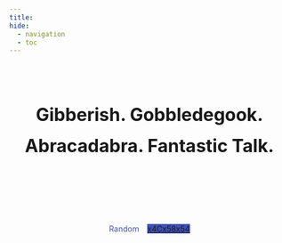 ```yaml
---
title:
hide:
  - navigation
  - toc
---
```


<style>
  .md-content {
    margin-left: 0;
    margin-right: 0;
  }
  .md-footer {
    display: none;
  }
  .title {
    font-size: 2rem !important;
    line-height: 1.75 !important;
    margin-top: 5rem !important;
    margin-bottom: 7rem !important;
  }
  :root {
    --indigo-color: hsla(231deg, 48%, 48%, 1);
  }
  .md-button {
      background-color: var(--md-accent-bg-color) !important;
      border-color: var(--indigo-color) !important;
      color: var(--indigo-color) !important;
  }
  .md-button:focus,
  .md-button:hover {
      background-color: var(--md-accent-fg-color) !important;
      border-color: var(--md-accent-fg-color) !important;
      color: var(--md-accent-bg-color) !important;
  }
  .md-button--primary {
      background-color: var(--indigo-color) !important;
      border-color: var(--indigo-color) !important;
      color: var(--md-accent-bg-color) !important;
  }
  .md-button--primary:focus,
  .md-button--primary:hover {
      background-color: var(--md-accent-fg-color) !important;
      border-color: var(--md-accent-fg-color) !important;
      color: var(--md-accent-bg-color) !important;
  }
</style>

<script src="https://cdn.jsdelivr.net/npm/js-yaml@4.1.0/dist/js-yaml.min.js"></script>


<div align="center">

  <h1 class="title"><b>Gibberish. Gobbledegook. Abracadabra. Fantastic&nbsp;Talk.</b></h1>

  <p>
    <a class="md-button" id="random">Random</a>
    &ensp;
    <a href="https://github.com/x4Cx58x54" class="md-button md-button--primary">x4Cx58x54</a>
  </p>

</div>

<script>
var btnRandom = document.getElementById('random');
var navigation = `{{ navigation }}`;
navigation = navigation.replace("Page(title='Welcome', url='/')\n", '');
navigation = navigation.replace(/Section\(title='([^']*)'\)$/gm, '$1:');
navigation = navigation.replace(/Page\(title=['\[]([^'\]]*)['\]], url='([^']*)'\)$/gm, '$2: $2');
navigation = navigation.replace(/^Scribbles[\s\S]*/gm, '');

var navJson = jsyaml.load(navigation);
delete navJson['Misc']['Reading Notes'];

// traverse through the json tree
function getJsonLeaves(json, leaves=[]){
  for (var subJson in json){
    if (typeof(json[subJson]) == 'string'){
      leaves.push(json[subJson])
    } else {
      getJsonLeaves(json[subJson], leaves);
    }
  }
  return leaves;
}
var postUrls = getJsonLeaves(navJson);
var randomPostUrl = postUrls[Math.floor(Math.random() * postUrls.length)];
btnRandom.href = randomPostUrl;
</script>
